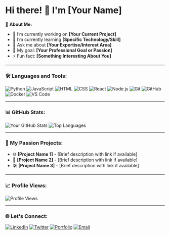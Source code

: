 # Hi there! 👋 I'm [Your Name]

🌟 **About Me:**
- 🔭 I’m currently working on **[Your Current Project]**
- 🌱 I’m currently learning **[Specific Technology/Skill]**
- 💬 Ask me about **[Your Expertise/Interest Area]**
- 🎯 My goal: **[Your Professional Goal or Passion]**
- ⚡ Fun fact: **[Something Interesting About You]**

---

### 🛠 Languages and Tools:
![Python](https://img.shields.io/badge/-Python-333333?style=flat&logo=python)
![JavaScript](https://img.shields.io/badge/-JavaScript-333333?style=flat&logo=javascript)
![HTML](https://img.shields.io/badge/-HTML-333333?style=flat&logo=html5)
![CSS](https://img.shields.io/badge/-CSS-333333?style=flat&logo=css3)
![React](https://img.shields.io/badge/-React-333333?style=flat&logo=react)
![Node.js](https://img.shields.io/badge/-Node.js-333333?style=flat&logo=node.js)
![Git](https://img.shields.io/badge/-Git-333333?style=flat&logo=git)
![GitHub](https://img.shields.io/badge/-GitHub-333333?style=flat&logo=github)
![Docker](https://img.shields.io/badge/-Docker-333333?style=flat&logo=docker)
![VS Code](https://img.shields.io/badge/-VS%20Code-333333?style=flat&logo=visual-studio-code)

---

### 📊 GitHub Stats:
![Your GitHub Stats](https://github-readme-stats.vercel.app/api?username=your-github-username&show_icons=true&theme=radical)
![Top Languages](https://github-readme-stats.vercel.app/api/top-langs/?username=your-github-username&layout=compact&theme=radical)

---

### 🚀 My Passion Projects:
- 🌐 **[Project Name 1]** - [Brief description with link if available]
- 📱 **[Project Name 2]** - [Brief description with link if available]
- 🛠 **[Project Name 3]** - [Brief description with link if available]

---

### 📈 Profile Views:
![Profile Views](https://komarev.com/ghpvc/?username=ARASIF1-6&color=brightgreen)

---

### 🌐 Let's Connect:
[![LinkedIn](https://img.shields.io/badge/-LinkedIn-0e76a8?style=flat&logo=linkedin&logoColor=white)](https://www.linkedin.com/in/your-linkedin-username/)
[![Twitter](https://img.shields.io/badge/-Twitter-00acee?style=flat&logo=twitter&logoColor=white)](https://twitter.com/your-twitter-username/)
[![Portfolio](https://img.shields.io/badge/-Portfolio-000000?style=flat&logo=vercel&logoColor=white)](https://your-portfolio-link.com/)
[![Email](https://img.shields.io/badge/-Email-D14836?style=flat&logo=gmail&logoColor=white)](mailto:your-email@gmail.com)

<!---
- 👋 Hi, I’m @ARASIF1-6
- 👀 I’m interested in web development, android and . NET development, Machine Learning segment of AI & Robotics.
- 🌱 I’m currently learning ...
- 💞️ I’m looking to collaborate on ...
- 📫 How to reach me ...
--->

<!---
ARASIF1-6/ARASIF1-6 is a ✨ special ✨ repository because its `README.md` (this file) appears on your GitHub profile.
You can click the Preview link to take a look at your changes.
--->
